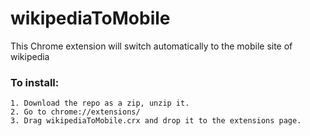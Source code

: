 # wikipediaToMobile
This Chrome extension will switch automatically to the mobile site of wikipedia

### To install:
	1. Download the repo as a zip, unzip it.
	2. Go to chrome://extensions/
	3. Drag wikipediaToMobile.crx and drop it to the extensions page.